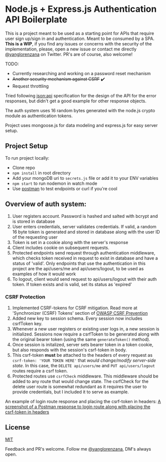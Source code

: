 # Node.js + Express.js Authentication API Boilerplate

This is a project meant to be used as a starting point for APIs that require user sign up/sign in and authentication. Meant to be consumed by a SPA. **This is a WIP**, if you find any issues or concerns with the security of the implementation, please, open a new issue or contact me directly [@yanglorenzana](https://twitter.com/yanglorenzana) on Twitter. PR's are of course, also welcome!

TODO:

- Currently researching and working on a password reset mechanism
- ~~Another security mechanism against CSRF~~ :heavy_check_mark:
- Request throttling

Tried following [json:api](http://jsonapi.org/) specification for the design of the API for the error responses, but didn't get a good example for other response objects.

The auth system uses 16 random bytes generated with the node.js crypto module as authentication tokens.

Project uses mongoose.js for data modeling and express.js for easy server setup.

## Project Setup

To run project locally:

- Clone repo
- `npm install` in root directory
- Add your mongoDB uri to `secrets.js` file or add it to your ENV variables
- `npm start` to run nodemon in watch mode
- Use [postman](https://https://www.getpostman.com/) to test endpoints or curl if you're cool

## Overview of auth system:

1.  User registers account. Password is hashed and salted with bcrypt and is stored in database
2.  User enters credentials, server validates credentials. If valid, a random 16 byte token is generated and stored in database along with the user ID of the requesting user
3.  Token is set in a cookie along with the server's response
4.  Client includes cookie on subsequent requests.
5.  Protected endpoints send request through authentication middleware, which checks token received in request to exist in database and have a status of 'valid'. Only endpoints that use the authentication in this project are the api/users/me and api/users/logout, to be used as examples of how it would work
6.  To logout, client would send request to api/users/logout with their auth token. If token exists and is valid, set its status as 'expired'

### CSRF Protection

1.  Implemented CSRF-tokens for CSRF mitigation. Read more at 'Synchronizer (CSRF) Tokens' section of [OWASP CSRF Prevention](<https://www.owasp.org/index.php/Cross-Site_Request_Forgery_(CSRF)_Prevention_Cheat_Sheet#General_Recommendations_For_Automated_CSRF_Defense>)
2.  Added new key to session schema. Every session now includes csrfToken key.
3.  Whenever a new user registers or existing user logs in, a new session is initialized. Sessions now require a csrfToken to be generated along with the original bearer token (using the same `generateToken()` method).
4.  Once session is initalized, server sets bearer token in a token cookie, but also responds with the session's csrf-token in body.
5.  This csrf-token **must** be attached to the headers of every request as `csrf-token: 'YOUR TOKEN HERE'` that _would change/modify server-side state_. In this case, the `DELETE api/users/me` and `PUT api/users/logout` routes require a csrf token.
6.  Protected routes use `csrfCheck` middleware. This middleware should be added to any route that would change state. The csrfCheck for the delete user route is somewhat redundant as it requires the user to provide credentials, but I included it to serve as example.

An example of login route response and placing the csrf-token in headers:
[A screenshot of a Postman response to login route along with placing the csrf-token in headers](./postman-example.PNG)

## License

[MIT](https://github.com/ylorenzana/node-express-api-auth/blob/master/LICENSE)

Feedback and PR's welcome. Follow me [@yanglorenzana](https://twitter.com/yanglorenzana), DM's always open.
